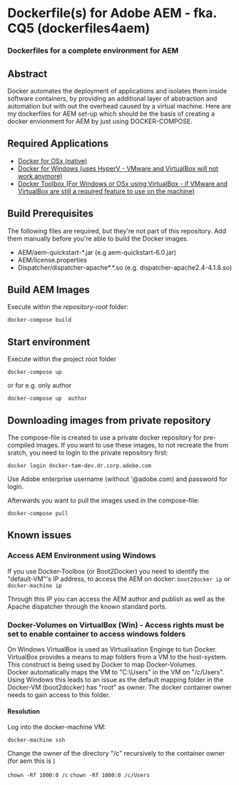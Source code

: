 # Dockerfile(s) for Adobe AEM - fka. CQ5 (dockerfiles4aem)
### Dockerfiles for a complete environment for AEM

## Abstract
Docker automates the deployment of applications and isolates them inside software containers, by providing an additional layer of abstraction and automation but with out the overhead caused by a virtual machine. 
Here are my dockerfiles for AEM set-up which should be the basis of creating a docker envionment for AEM by just using DOCKER-COMPOSE.


## Required Applications
* [Docker for OSx (native)](https://docs.docker.com/engine/installation/mac/)
* [Docker for Windows (uses HyperV - VMware and VirtualBox will not work anymore)](https://docs.docker.com/engine/installation/windows/)
* [Docker Toolbox (For Windows or OSx using VirtualBox - if VMware and VirtualBox are still a required feature to use on the machine)](https://www.docker.com/products/docker-toolbox)

## Build Prerequisites
The following files are required, but they're not part of this repository. Add them manually before you're able to build the Docker images.
- AEM/aem-quickstart-*.jar (e.g aem-quickstart-6.0.jar)
- AEM/license.properties
- Dispatcher/dispatcher-apache*.*.so (e.g. dispatcher-apache2.4-4.1.8.so)

## Build AEM Images
Execute within the _repository-root_ folder:
```
docker-compose build
```
## Start environment
Execute within the project root folder
```
docker-compose up 
```
or for e.g. only author
```
docker-compose up  author
```

## Downloading images from private repository 
The compose-file is created to use a private docker repository for pre-compiled images. 
If you want to use these images, to not recreate the from sratch, you need to login to the private repository first: 
```
docker login docker-tam-dev.dr.corp.adobe.com 
```
Use Adobe enterprise username (without '@adobe.com) and password for login. 

Afterwards you want to pull the images used in the compose-file: 
```
docker-compose pull 
```

## Known issues

### Access AEM Environment using Windows
If you use Docker-Toolbox (or Boot2Docker) you need to identify the "default-VM"'s IP address, to access the AEM on docker:
```boot2docker ip```
or 
```docker-machine ip```

Through this IP you can access the AEM author and publish as well as the Apache dispatcher through the known standard ports. 

### Docker-Volumes on VirtualBox (Win) - Access rights must be set to enable container to access windows folders  
On Windows VirtualBox is used as Virtualisation Enginge to tun Docker. 
VirtualBox provides a means to map folders from a VM to the host-system. 
This construct is being used by Docker to map Docker-Volumes.  
Docker automatically maps the VM to "C:\Users" in the VM on "/c/Users".  
Using Windows this leads to an issue as the default mapping folder in the Docker-VM (boot2docker) has "root" as owner.
The docker container owner needs to gain access to this folder. 

#### Resolution 
Log into the docker-machine VM:

```docker-machine ssh```

Change the owner of the directory "/c" recursively to the container owner (for aem this is )

```chown -Rf 1000:0 /c```
```chown -Rf 1000:0 /c/Users```
